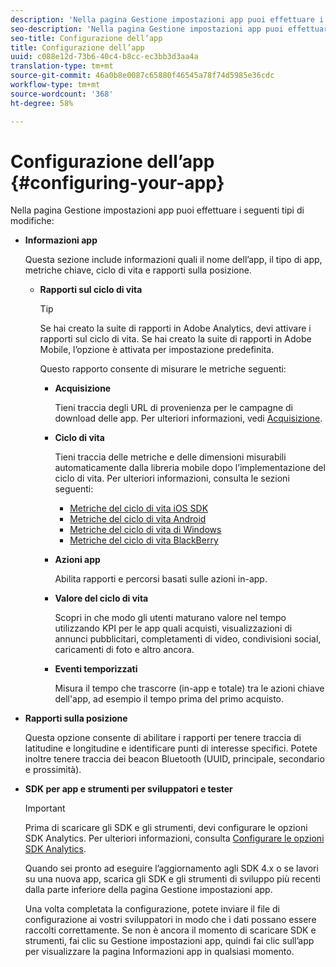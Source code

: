 ```yaml
---
description: 'Nella pagina Gestione impostazioni app puoi effettuare i seguenti tipi di modifiche '
seo-description: 'Nella pagina Gestione impostazioni app puoi effettuare i seguenti tipi di modifiche '
seo-title: Configurazione dell’app
title: Configurazione dell’app
uuid: c088e12d-73b6-40c4-b8cc-ec3bb3d3aa4a
translation-type: tm+mt
source-git-commit: 46a0b8e0087c65880f46545a78f74d5985e36cdc
workflow-type: tm+mt
source-wordcount: '368'
ht-degree: 58%

---
```



# Configurazione dell’app {#configuring-your-app}

Nella pagina Gestione impostazioni app puoi effettuare i seguenti tipi di modifiche:

* **Informazioni app**

   Questa sezione include informazioni quali il nome dell’app, il tipo di app, metriche chiave, ciclo di vita e rapporti sulla posizione.

   * **Rapporti sul ciclo di vita**

      >[!TIP]
      >
      >Se hai creato la suite di rapporti in Adobe Analytics, devi attivare i rapporti sul ciclo di vita. Se hai creato la suite di rapporti in Adobe Mobile, l’opzione è attivata per impostazione predefinita.

      Questo rapporto consente di misurare le metriche seguenti:

      * **Acquisizione**

         Tieni traccia degli URL di provenienza per le campagne di download delle app. Per ulteriori informazioni, vedi [Acquisizione](/help/using/acquisition-main/acquisition-main.md).

      * **Ciclo di vita**

         Tieni traccia delle metriche e delle dimensioni misurabili automaticamente dalla libreria mobile dopo l’implementazione del ciclo di vita. Per ulteriori informazioni, consulta le sezioni seguenti:

         * [Metriche del ciclo di vita iOS SDK](/help/ios/metrics.md)
         * [Metriche del ciclo di vita Android](/help/android/metrics.md)
         * [Metriche del ciclo di vita di Windows](/help/universal-windows/metrics.md)
         * [Metriche del ciclo di vita BlackBerry](/help/blackberry/metrics.md)
      * **Azioni app**

         Abilita rapporti e percorsi basati sulle azioni in-app.

      * **Valore del ciclo di vita**

         Scopri in che modo gli utenti maturano valore nel tempo utilizzando KPI per le app quali acquisti, visualizzazioni di annunci pubblicitari, completamenti di video, condivisioni social, caricamenti di foto e altro ancora.

      * **Eventi temporizzati**

         Misura il tempo che trascorre (in-app e totale) tra le azioni chiave dell&#39;app, ad esempio il tempo prima del primo acquisto.


* **Rapporti sulla posizione**

   Questa opzione consente di abilitare i rapporti per tenere traccia di latitudine e longitudine e identificare punti di interesse specifici. Potete inoltre tenere traccia dei beacon Bluetooth (UUID, principale, secondario e prossimità).

* **SDK per app e strumenti per sviluppatori e tester**

   >[!IMPORTANT]
   >
   >Prima di scaricare gli SDK e gli strumenti, devi configurare le opzioni SDK Analytics. Per ulteriori informazioni, consulta [Configurare le opzioni SDK Analytics](/help/using/c-manage-app-settings/c-mob-confg-app/t-config-analytics/t-config-analytics.md).

   Quando sei pronto ad eseguire l’aggiornamento agli SDK 4.x o se lavori su una nuova app, scarica gli SDK e gli strumenti di sviluppo più recenti dalla parte inferiore della pagina Gestione impostazioni app.

   Una volta completata la configurazione, potete inviare il file di configurazione ai vostri sviluppatori in modo che i dati possano essere raccolti correttamente. Se non è ancora il momento di scaricare SDK e strumenti, fai clic su Gestione impostazioni app, quindi fai clic sull’app per visualizzare la pagina Informazioni app in qualsiasi momento.
